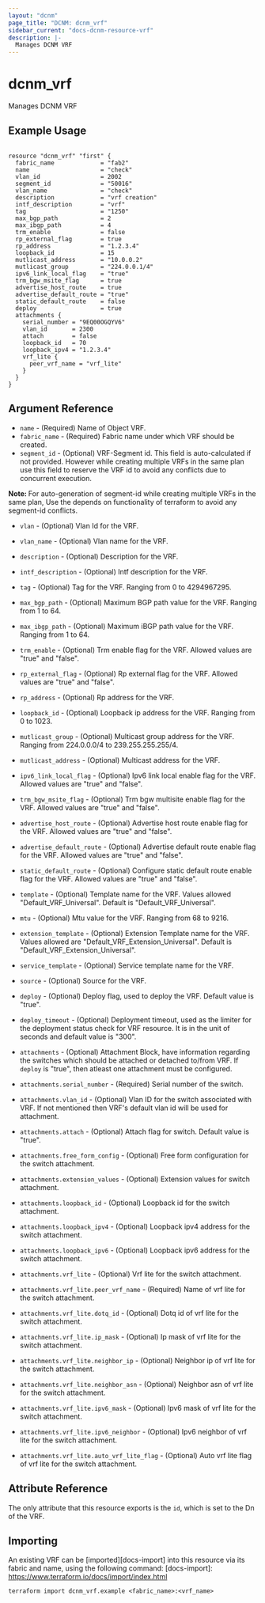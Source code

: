 ```yaml
---
layout: "dcnm"
page_title: "DCNM: dcnm_vrf"
sidebar_current: "docs-dcnm-resource-vrf"
description: |-
  Manages DCNM VRF
---
```


# dcnm_vrf

Manages DCNM VRF

## Example Usage

```hcl

resource "dcnm_vrf" "first" {
  fabric_name             = "fab2"
  name                    = "check"
  vlan_id                 = 2002
  segment_id              = "50016"
  vlan_name               = "check"
  description             = "vrf creation"
  intf_description        = "vrf"
  tag                     = "1250"
  max_bgp_path            = 2
  max_ibgp_path           = 4
  trm_enable              = false
  rp_external_flag        = true
  rp_address              = "1.2.3.4"
  loopback_id             = 15
  mutlicast_address       = "10.0.0.2"
  mutlicast_group         = "224.0.0.1/4"
  ipv6_link_local_flag    = "true"
  trm_bgw_msite_flag      = true
  advertise_host_route    = true
  advertise_default_route = "true"
  static_default_route    = false
  deploy                  = true
  attachments {
    serial_number = "9EQ00OGQYV6"
    vlan_id       = 2300
    attach        = false
    loopback_id   = 70
    loopback_ipv4 = "1.2.3.4"
    vrf_lite {
      peer_vrf_name = "vrf_lite"
    }
  }
}

```

## Argument Reference

- `name` - (Required) Name of Object VRF.
- `fabric_name` - (Required) Fabric name under which VRF should be created.
- `segment_id` - (Optional) VRF-Segment id. This field is auto-calculated if not provided. However while creating multiple VRFs in the same plan use this field to reserve the VRF id to avoid any conflicts due to concurrent execution.

<strong>Note: </strong> For auto-generation of segment-id while creating multiple VRFs in the same plan, Use the depends on functionality of terraform to avoid any segment-id conflicts.

- `vlan` - (Optional) Vlan Id for the VRF.
- `vlan_name` - (Optional) Vlan name for the VRF.
- `description` - (Optional) Description for the VRF.
- `intf_description` - (Optional) Intf description for the VRF.
- `tag` - (Optional) Tag for the VRF. Ranging from 0 to 4294967295.
- `max_bgp_path` - (Optional) Maximum BGP path value for the VRF. Ranging from 1 to 64.
- `max_ibgp_path` - (Optional) Maximum iBGP path value for the VRF. Ranging from 1 to 64.
- `trm_enable` - (Optional) Trm enable flag for the VRF. Allowed values are "true" and "false".
- `rp_external_flag` - (Optional) Rp external flag for the VRF. Allowed values are "true" and "false".
- `rp_address` - (Optional) Rp address for the VRF.
- `loopback_id` - (Optional) Loopback ip address for the VRF. Ranging from 0 to 1023.
- `mutlicast_group` - (Optional) Multicast group address for the VRF. Ranging from 224.0.0.0/4 to 239.255.255.255/4.
- `mutlicast_address` - (Optional) Multicast address for the VRF.
- `ipv6_link_local_flag` - (Optional) Ipv6 link local enable flag for the VRF. Allowed values are "true" and "false".
- `trm_bgw_msite_flag` - (Optional) Trm bgw multisite enable flag for the VRF. Allowed values are "true" and "false".
- `advertise_host_route` - (Optional) Advertise host route enable flag for the VRF. Allowed values are "true" and "false".
- `advertise_default_route` - (Optional) Advertise default route enable flag for the VRF. Allowed values are "true" and "false".
- `static_default_route` - (Optional) Configure static default route enable flag for the VRF. Allowed values are "true" and "false".
- `template` - (Optional) Template name for the VRF. Values allowed "Default_VRF_Universal". Default is "Default_VRF_Universal".
- `mtu` - (Optional) Mtu value for the VRF. Ranging from 68 to 9216.
- `extension_template` - (Optional) Extension Template name for the VRF. Values allowed are "Default_VRF_Extension_Universal". Default is "Default_VRF_Extension_Universal".
- `service_template` - (Optional) Service template name for the VRF.
- `source` - (Optional) Source for the VRF.

- `deploy` - (Optional) Deploy flag, used to deploy the VRF. Default value is "true".
- `deploy_timeout` - (Optional) Deployment timeout, used as the limiter for the deployment status check for VRF resource. It is in the unit of seconds and default value is "300".

- `attachments` - (Optional) Attachment Block, have information regarding the switches which should be attached or detached to/from VRF. If `deploy` is "true", then atleast one attachment must be configured.
- `attachments.serial_number` - (Required) Serial number of the switch.
- `attachments.vlan_id` - (Optional) Vlan ID for the switch associated with VRF. If not mentioned then VRF's default vlan id will be used for attachment.
- `attachments.attach` - (Optional) Attach flag for switch. Default value is "true".
- `attachments.free_form_config` - (Optional) Free form configuration for the switch attachment.
- `attachments.extension_values` - (Optional) Extension values for switch attachment.
- `attachments.loopback_id` - (Optional) Loopback id for the switch attachment.
- `attachments.loopback_ipv4` - (Optional) Loopback ipv4 address for the switch attachment.
- `attachments.loopback_ipv6` - (Optional) Loopback ipv6 address for the switch attachment.
- `attachments.vrf_lite` - (Optional) Vrf lite for the switch attachment.
- `attachments.vrf_lite.peer_vrf_name` - (Required) Name of vrf lite  for the switch attachment.
- `attachments.vrf_lite.dotq_id` - (Optional) Dotq id of  vrf lite for the switch attachment.
- `attachments.vrf_lite.ip_mask` - (Optional) Ip mask of vrf lite for the switch attachment.
- `attachments.vrf_lite.neighbor_ip` - (Optional) Neighbor ip of vrf lite for the switch attachment.
- `attachments.vrf_lite.neighbor_asn` - (Optional) Neighbor asn of vrf lite for the switch attachment.
- `attachments.vrf_lite.ipv6_mask` - (Optional) Ipv6 mask of vrf lite for the switch attachment.
- `attachments.vrf_lite.ipv6_neighbor` - (Optional) Ipv6 neighbor of vrf lite for the switch attachment.
- `attachments.vrf_lite.auto_vrf_lite_flag` - (Optional) Auto vrf lite flag of vrf lite for the switch attachment.




## Attribute Reference

The only attribute that this resource exports is the `id`, which is set to the
Dn of the VRF.

## Importing

An existing VRF can be [imported][docs-import] into this resource via its fabric and name, using the following command:
[docs-import]: https://www.terraform.io/docs/import/index.html

```
terraform import dcnm_vrf.example <fabric_name>:<vrf_name>
```

